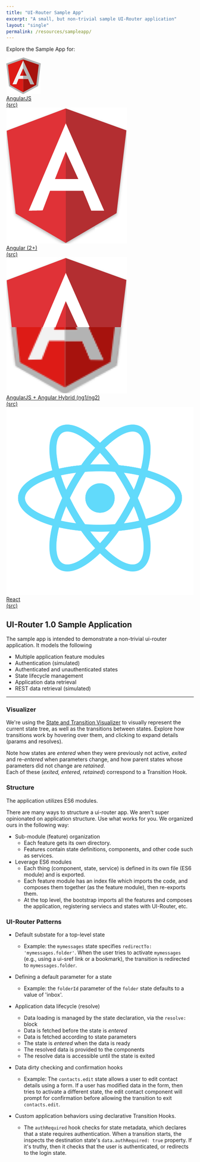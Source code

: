 ```yaml
---
title: "UI-Router Sample App"
excerpt: "A small, but non-trivial sample UI-Router application"
layout: "single"
permalink: /resources/sampleapp/
---
```

Explore the Sample App for:

<div class="about_frameworks">
  <div>
    <a href="https://ui-router.github.io/sample-app-ng1"><img src="/images/logos/angular1.png"><div>AngularJS</div></a>
    <a href="https://github.com/ui-router/sample-app-ng1">(src)</a>
  </div>
  <div>
    <a href="https://ui-router.github.io/sample-app-ng2"><img src="/images/logos/angular2.png"><div>Angular (2+)</div></a>
    <a href="https://github.com/ui-router/sample-app-ng2">(src)</a>
  </div>
  <div>
    <a href="https://ui-router.github.io/sample-app-ng1-to-ng2"><img src="/images/logos/ng1-to-ng2.png"><div>AngularJS + Angular Hybrid (ng1/ng2)</div></a>
    <a href="https://github.com/ui-router/sample-app-ng1-to-ng2">(src)</a>
  </div>
  <div>
    <a href="https://ui-router.github.io/sample-app-react/"><img src="/images/logos/react.png"><div>React</div></a>
    <a href="https://github.com/ui-router/sample-app-react">(src)</a>
  </div>
</div>

## UI-Router 1.0 Sample Application

The sample app is intended to demonstrate a non-trivial ui-router application.
It models the following 

- Multiple application feature modules
- Authentication (simulated)
- Authenticated and unauthenticated states
- State lifecycle management
- Application data retrieval
- REST data retrieval (simulated)

---

### Visualizer

We're using the [State and Transition Visualizer](http://github.com/ui-router/visualizer) to visually represent 
the current state tree, as well as the transitions between states.
Explore how transitions work by hovering over them, and clicking to expand details (params and resolves).  

Note how states are _entered_ when they were previously not active, _exited_ and re-_entered_ when parameters change,
and how parent states whose parameters did not change are _retained_.  
Each of these (_exited, entered, retained_) correspond to a Transition Hook.

### Structure

The application utilizes ES6 modules.

There are many ways to structure a ui-router app.
We aren't super opinionated on application structure.
Use what works for you.
We organized ours in the following way:

- Sub-module (feature) organization
  - Each feature gets its own directory. 
  - Features contain state definitions, components, and other code such as services.
- Leverage ES6 modules
  - Each thing (component, state, service) is defined in its own file (ES6 module) and is exported.
  - Each feature module has an index file which imports the code, and composes them together (as the feature module), then re-exports them.
  - At the top level, the bootstrap imports all the features and composes the application, registering serviecs and states with UI-Router, etc.
  
### UI-Router Patterns
  
- Default substate for a top-level state
  - Example: the `mymessages` state specifies `redirectTo: 'mymessages.folder'`.
    When the user tries to activate `mymessages` (e.g., using a ui-sref link or a bookmark), the transition is redirected to `mymessages.folder`.
    
- Defining a default parameter for a state
  - Example: the `folderId` parameter of the `folder` state defaults to a value of 'inbox'.
  
- Application data lifecycle (resolve)
  - Data loading is managed by the state declaration, via the `resolve:` block
  - Data is fetched before the state is _entered_
  - Data is fetched according to state parameters
  - The state is _entered_ when the data is ready
  - The resolved data is provided to the components
  - The resolve data is accessible until the state is exited
 
- Data dirty checking and confirmation hooks
  - Example: The `contacts.edit` state allows a user to edit contact details using a form.
    If a user has modified data in the form, then tries to activate a different state,
    the edit contact component will prompt for confirmation before allowing the transition to exit `contacts.edit`.
  
- Custom application behaviors using declarative Transition Hooks.
  - The `authRequired` hook checks for state metadata, which declares that a state requires authentication.
    When a transition starts, the inspects the destination state's `data.authRequired: true` property.
    If it's truthy, then it checks that the user is authenticated, or redirects to the login state.
    
